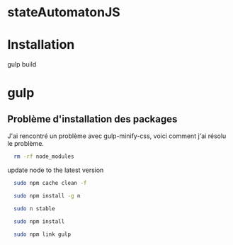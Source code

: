 # stateAutomatonJS

# Installation
gulp build

# gulp
## Problème d'installation des packages
J'ai rencontré un problème avec gulp-minify-css, voici comment j'ai résolu le problème.

```bash
  rm -rf node_modules
```

update node to the latest version
```bash
  sudo npm cache clean -f
```
```bash
  sudo npm install -g n
```
```bash
  sudo n stable
```
```bash
  sudo npm install
```
```bash
  sudo npm link gulp
```
